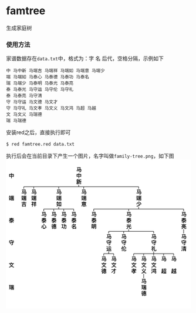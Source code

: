 # famtree
生成家庭树
### 使用方法
家谱数据存在`data.txt`中，格式为：字 名 后代，空格分隔，示例如下

```
中 马中新 马端吉 马端祥 马端如 马端意 马端少
端 马端如 马泰心 马泰德 马泰功 马泰名 
瑞 马端少 马泰明 马泰光 马泰亮 
泰 马泰光 马守运 马守伦 马守礼 
泰 马泰亮 马守清 
守 马守运 马文德 马文才
守 马守礼 马文孝 马文义 马文鸿 马超 马越 
文 马文义 马瑞德 
瑞 马瑞德
```

安装red之后，直接执行即可
```
$ red famtree.red data.txt
```

执行后会在当前目录下产生一个图片，名字叫做`family-tree.png`，如下图
![家族树](https://github.com/mahengyang/famtree/raw/master/family-tree.png)
